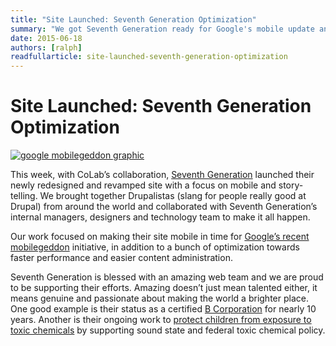 ```yaml
---
title: "Site Launched: Seventh Generation Optimization"
summary: "We got Seventh Generation ready for Google's mobile update and optimized their site to be easy to administer and perform faster."
date: 2015-06-18
authors: [ralph]
readfullarticle: site-launched-seventh-generation-optimization
---
```


# Site Launched: Seventh Generation Optimization

<a href="//seventhgeneration.com/"><img src="/assets/img/blog/seventh-generation-mobile-update.jpg" alt="google mobilegeddon graphic" class="center-element border-all"></a>

This week, with CoLab’s collaboration, <a href="http://www.seventhgeneration.com/" target="_blank">Seventh Generation</a> launched their newly redesigned and revamped site with a focus on mobile and story-telling. We brought together Drupalistas (slang for people really good at Drupal) from around the world and collaborated with Seventh Generation’s internal managers, designers and technology team to make it all happen.

Our work focused on making their site mobile in time for <a href="http://searchengineland.com/googles-mobile-friendly-algorithm-a-week-later-was-it-really-mobilegeddon-219893" target="_blank">Google’s recent mobilegeddon</a> initiative, in addition to a bunch of optimization towards faster performance and easier content administration.

Seventh Generation is blessed with an amazing web team and we are proud to be supporting their efforts. Amazing doesn’t just mean talented either, it means genuine and passionate about making the world a brighter place. One good example is their status as a certified <a href="https://www.bcorporation.net/community/seventh-generation" target="_blank">B Corporation</a> for nearly 10 years. Another is their ongoing work to <a href="https://fighttoxins.com/" target="_blank">protect children from exposure to toxic chemicals</a> by supporting sound state and federal toxic chemical policy.

